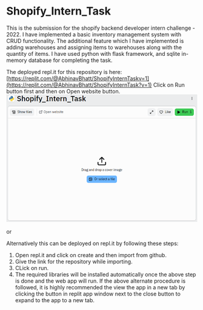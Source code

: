 # Shopify_Intern_Task

This is the submission for the shopify backend developer intern challenge - 2022.
I have implemented a basic inventory management system with CRUD functionality.
The additional feature which I have implemented is adding warehouses and assigning items to warehouses along with the quantity of items.
I have used python with flask framework, and sqlite in-memory database for completing the task.

The deployed repl.it for this repository is here: [https://replit.com/@AbhinavBhatt/ShopifyInternTaskv=1](https://replit.com/@AbhinavBhatt/ShopifyInternTask?v=1)
Click on Run button first and then on Open website button.
![replit](first.png)

or 

Alternatively this can be deployed on repl.it by following these steps:
1. Open repl.it and click on create and then import from github.
2. Give the link for the repository while importing.
3. CLick on run.
4. The required libraries will be installed automatically once the above step is done and the web app will run.
If the above alternate procedure is followed, it is highly recommended the view the app in a new tab by clicking the button in replit app window next to the close button to expand to the app to a new tab.
